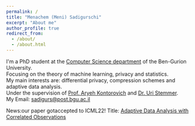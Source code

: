```yaml
---
permalink: /
title: "Menachem (Meni) Sadigurschi"
excerpt: "About me"
author_profile: true
redirect_from: 
  - /about/
  - /about.html
---
```


I'm a PhD student at the [Computer Science department](http://in.bgu.ac.il/en/natural_science/cs/Pages/default.aspx) of the Ben-Gurion University.  
Focusing on the theory of machine learning, privacy and statistics.  
My main interests are: differential privacy, compression schemes and adaptive data analysis.  
Under the supervision of [Prof. Aryeh Kontorovich](https://www.cs.bgu.ac.il/~karyeh/) and [Dr. Uri Stemmer](https://www.uri.co.il/).  
My Email: [sadigurs@post.bgu.ac.il](mailto:sadigurs@post.bgu.ac.il)

News:our paper gotaccepted to ICML22! Title: [Adaptive Data Analysis with Correlated Observations](https://arxiv.org/abs/2201.08704)
